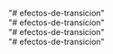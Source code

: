 "# efectos-de-transicion"  
"# efectos-de-transicion"  
"# efectos-de-transicion"  
"# efectos-de-transicion"  
